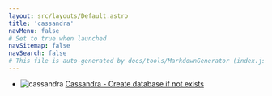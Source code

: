 ```yaml
---
layout: src/layouts/Default.astro
title: 'cassandra'
navMenu: false
# Set to true when launched
navSitemap: false
navSearch: false
# This file is auto-generated by docs/tools/MarkdownGenerator (index.js)
---
```


<ul>

<li>

![cassandra](https://i.octopus.com/library/step-templates/cassandra.png) [Cassandra - Create database if not exists](/integrations/cassandra/cassandra-create-database-if-not-exists)

</li>
        
</ul>
